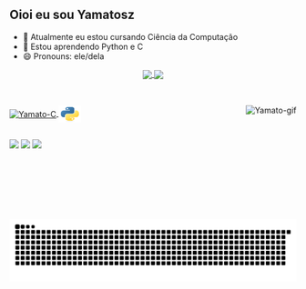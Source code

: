 ## Oioi eu sou Yamatosz

- 🔭 Atualmente eu estou cursando Ciência da Computação
- 🌱 Estou aprendendo Python e C
- 😄 Pronouns: ele/dela
<div align="center">
  <a href="https://github.com/yamatosz">
  <img height="170em" align="center" src="https://github-readme-stats.vercel.app/api?username=yamatosz&show_icons=true&disable_animations=false&theme=monokai&include_all_commits=true&count_private=true"/>
  <img height="170em" align="center" src="https://github-readme-stats.vercel.app/api/top-langs/?username=yamatosz&layout=compact&langs_count=7&theme=monokai"/>
</div>
  
##

<div style="display: inline_block"><br>
  <img align="center" alt="Yamato-C" height="30" widht="40" src="https://cdn.jsdelivr.net/gh/devicons/devicon/icons/c/c-plain.svg">
  <img align="center" alt="Yamato-Python" height="30" width="40" src="https://raw.githubusercontent.com/devicons/devicon/master/icons/python/python-original.svg">
  <img align="right" alt="Yamato-gif" height ="200" widht="200" src="https://cdn.discordapp.com/attachments/822800826140590120/927249451624587365/Gif.gif">
</div>
  
##
 
<div> 
  <a href="https://www.instagram.com/lucasjose451/" target="_blank"><img src="https://img.shields.io/badge/-Instagram-%23E4405F?style=for-the-badge&logo=instagram&logoColor=white" target="_blank"></a>
 	<a href="https://www.twitch.tv/yamato_sz" target="_blank"><img src="https://img.shields.io/badge/Twitch-9146FF?style=for-the-badge&logo=twitch&logoColor=white" target="_blank"></a>
  <a href = "mailto:lucasj191218@gmail.com"><img src="https://img.shields.io/badge/-Gmail-%23333?style=for-the-badge&logo=gmail&logoColor=white" target="_blank"></a>
</div>
  
 ![Snake animation](https://github.com/yamatosz/yamatosz/blob/output/github-contribution-grid-snake.svg)
